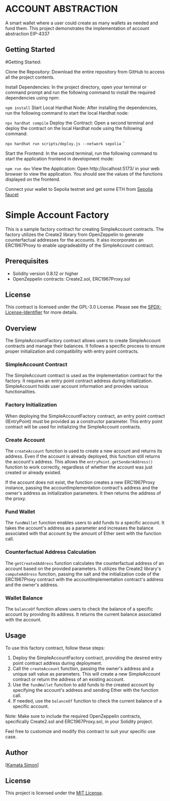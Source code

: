 # ACCOUNT ABSTRACTION
A smart wallet where a user could create as many wallets as needed and fund them. This project demonstrates the implementation of account abstraction EIP-4337


## Getting Started
#Getting Started:

Clone the Repository: Download the entire repository from GitHub to access all the project contents.

Install Dependencies: In the project directory, open your terminal or command prompt and run the following command to install the required dependencies using npm:

``npm install``
Start Local Hardhat Node: After installing the dependencies, run the following command to start the local Hardhat node:

``npx hardhat compile``
Deploy the Contract: Open a second terminal and deploy the contract on the local Hardhat node using the following command:

``npx hardhat run scripts/deploy.js --network sepolia``
``

Start the Frontend: In the second terminal, run the following command to start the application frontend in development mode:

``npm run dev``
View the Application: Open http://localhost:5173/ in your web browser to view the application. You should see the values of the functions displayed on the frontend.

Connect your wallet to Sepolia testnet and get some ETH from  [Sepolia faucet](https://sepoliafaucet.com/)

# Simple Account Factory

This is a sample factory contract for creating SimpleAccount contracts. The factory utilizes the Create2 library from OpenZeppelin to generate counterfactual addresses for the accounts. It also incorporates an ERC1967Proxy to enable upgradeability of the SimpleAccount contract.

## Prerequisites

- Solidity version 0.8.12 or higher
- OpenZeppelin contracts: Create2.sol, ERC1967Proxy.sol

## License

This contract is licensed under the GPL-3.0 License. Please see the [SPDX-License-Identifier](https://spdx.org/licenses/GPL-3.0.html) for more details.

## Overview

The SimpleAccountFactory contract allows users to create SimpleAccount contracts and manage their balances. It follows a specific process to ensure proper initialization and compatibility with entry point contracts.

### SimpleAccount Contract

The SimpleAccount contract is used as the implementation contract for the factory. It requires an entry point contract address during initialization. SimpleAccount holds user account information and provides various functionalities.

### Factory Initialization

When deploying the SimpleAccountFactory contract, an entry point contract (IEntryPoint) must be provided as a constructor parameter. This entry point contract will be used for initializing the SimpleAccount contracts.

### Create Account

The `createAccount` function is used to create a new account and returns its address. Even if the account is already deployed, this function still returns the account's address. This allows the `entryPoint.getSenderAddress()` function to work correctly, regardless of whether the account was just created or already existed.

If the account does not exist, the function creates a new ERC1967Proxy instance, passing the accountImplementation contract's address and the owner's address as initialization parameters. It then returns the address of the proxy.

### Fund Wallet

The `fundWallet` function enables users to add funds to a specific account. It takes the account's address as a parameter and increases the balance associated with that account by the amount of Ether sent with the function call.

### Counterfactual Address Calculation

The `getCreatedAddress` function calculates the counterfactual address of an account based on the provided parameters. It utilizes the Create2 library's `computeAddress` function, passing the salt and the initialization code of the ERC1967Proxy contract with the accountImplementation contract's address and the owner's address.

### Wallet Balance

The `balanceOf` function allows users to check the balance of a specific account by providing its address. It returns the current balance associated with the account.

## Usage

To use this factory contract, follow these steps:

1. Deploy the SimpleAccountFactory contract, providing the desired entry point contract address during deployment.
2. Call the `createAccount` function, passing the owner's address and a unique salt value as parameters. This will create a new SimpleAccount contract or return the address of an existing account.
3. Use the `fundWallet` function to add funds to the created account by specifying the account's address and sending Ether with the function call.
4. If needed, use the `balanceOf` function to check the current balance of a specific account.

Note: Make sure to include the required OpenZeppelin contracts, specifically Create2.sol and ERC1967Proxy.sol, in your Solidity project.

Feel free to customize and modify this contract to suit your specific use case.

## Author

[[Kamata Simon](https://github.com/kamatasimon)]

## License

This project is licensed under the [MIT License](LICENSE).
